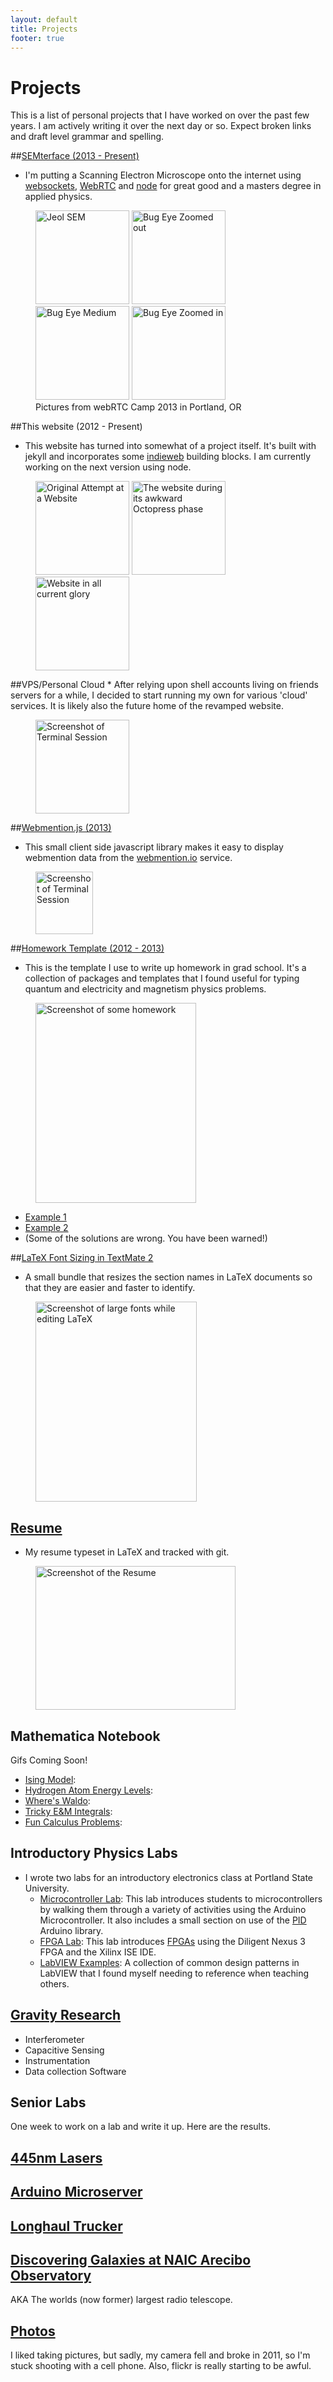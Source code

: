 ```yaml
---
layout: default
title: Projects
footer: true
---
```


Projects
===========

This is a list of personal projects that I have worked on over the past few years.  I am actively writing it over the next day or so.  Expect broken links and draft level grammar and spelling.

##[SEMterface (2013 - Present)](/pages/projects/semterface) 
* I'm putting a Scanning Electron Microscope onto the internet using [websockets](http://socket.io), [WebRTC](http://www.webrtc.org) and [node](http://nodejs.org/) for great good and a masters degree in applied physics. 

<figure>
  <a href="http://www.flickr.com/photos/bretc/12094290053/" title="Jeol SEM, on Flickr"><img class="img-polaroid" src="http://farm8.staticflickr.com/7374/12094290053_7ec70584dc_q.jpg" width="150" height="150" alt="Jeol SEM"></a>
  <a href="http://www.flickr.com/photos/bretc/12080555383/" title="Bug Eye Zoomed out, on Flickr"><img class="img-polaroid" src="http://farm4.staticflickr.com/3746/12080555383_d7c40f33b3_q.jpg" width="150" height="150" alt="Bug Eye Zoomed out"></a>
  <a href="http://www.flickr.com/photos/bretc/12080244105/" title="Bug Eye Medium, on Flickr"><img class="img-polaroid" src="http://farm8.staticflickr.com/7357/12080244105_1657b43f21_q.jpg" width="150" height="150" alt="Bug Eye Medium"></a>
  <a href="http://www.flickr.com/photos/bretc/12080243605/" title="Bug Eye Zoomed in on Flickr"><img class="img-polaroid" src="http://farm8.staticflickr.com/7314/12080243605_3fe9322343_q.jpg" width="150" height="150" alt="Bug Eye Zoomed in"></a>
  <figcaption>Pictures from webRTC Camp 2013 in Portland, OR</figcaption>
</figure>

##This website (2012 - Present)
* This website has turned into somewhat of a project itself.  It's built with jekyll and incorporates some [indieweb](http://indiewebcamp.com/) building blocks.  I am currently working on the next version using node.

<figure>
    <a href="http://www.flickr.com/photos/bretc/12096436265/" title="Original Attempt at a Website, on Flickr"><img src="http://farm8.staticflickr.com/7332/12096436265_8c9fc3b5a1_q.jpg" width="150" height="150" alt="Original Attempt at a Website"></a>
    <a href="http://www.flickr.com/photos/bretc/12096435995/" title="The website during its awkward Octopress phase, on Flickr"><img src="http://farm3.staticflickr.com/2816/12096435995_3e1b9814be_q.jpg" width="150" height="150" alt="The website during its awkward Octopress phase"></a>
    <a href="http://www.flickr.com/photos/bretc/12096814904/" title="Website in all current glory, on Flickr"><img src="http://farm8.staticflickr.com/7450/12096814904_9528419bb3_q.jpg" width="150" height="150" alt="Website in all current glory"></a>
</figure>
##VPS/Personal Cloud
* After relying upon shell accounts living on friends servers for a while, I decided to start running my own for various 'cloud' services.  It is likely also the future home of the revamped website. 

<figure>
<img src="http://farm8.staticflickr.com/7322/12094906366_e0a21c2b93_q.jpg" width="150" height="150" alt="Screenshot of Terminal Session">
</figure> 

##[Webmention.js (2013)](https://github.com/bcomnes/webmention.js)
* This small client side javascript library makes it easy to display webmention data from the [webmention.io]() service.

<figure>
<img class="img-polaroid" src="http://farm6.staticflickr.com/5495/12097306886_16c1d909e0_t.jpg" width="92" height="100" alt="Screenshot of Terminal Session">
</figure> 

##[Homework Template (2012 - 2013)](https://github.com/bcomnes/hw-template)
* This is the template I use to write up homework in grad school.  It's a collection of packages and templates that I found useful for typing quantum and electricity and magnetism physics problems.

<figure>
<img src="http://farm8.staticflickr.com/7341/12097099004_9de16fe463_n.jpg" width="257" height="320" alt="Screenshot of some homework">
</figure> 

  - [Example 1](/media/hw1.pdf)
  - [Example 2](/media/hw2.pdf)
  - (Some of the solutions are wrong.  You have been warned!)

##[LaTeX Font Sizing in TextMate 2](https://github.com/bcomnes/LaTeX-Section-Font-Sizes.tmbundle)
* A small bundle that resizes the section names in LaTeX documents so that they are easier and faster to identify.

<figure>
<img src="http://farm4.staticflickr.com/3687/12096855965_047ed22475_n.jpg" width="258" height="320" alt="Screenshot of large fonts while editing LaTeX">
</figure> 

## [Resume](https://github.com/bcomnes/Resume)
* My resume typeset in LaTeX and tracked with git.

<figure>
<img src="http://farm3.staticflickr.com/2828/12097294163_834bddf03c_n.jpg" width="320" height="230" alt="Screenshot of the Resume">
</figure> 

## Mathematica Notebook
Gifs Coming Soon!

* [Ising Model]():
* [Hydrogen Atom Energy Levels](): 
* [Where's Waldo]():
* [Tricky E&M Integrals]():
* [Fun Calculus Problems]():

## Introductory Physics Labs
* I wrote two labs for an introductory electronics class at Portland State University.
  - [Microcontroller Lab](https://github.com/bcomnes/315-lab-microcontroller): This lab introduces students to microcontrollers by walking them through a variety of activities using the Arduino Microcontroller.  It also includes a small section on use of the [PID]() Arduino library.  
  - [FPGA Lab](https://github.com/bcomnes/fpga-lab): This lab introduces [FPGAs]() using the Diligent Nexus 3 FPGA and the Xilinx ISE IDE.  
  - [LabVIEW Examples](https://github.com/bcomnes/labview-tutorials): A collection of common design patterns in LabVIEW that I found myself needing to reference when teaching others. 

## [Gravity Research](http://www.flickr.com/photos/bretc/sets/72157627758235393/)
- Interferometer
- Capacitive Sensing
- Instrumentation
- Data collection Software
    
  
## Senior Labs
One week to work on a lab and write it up.  Here are the results.

## [445nm Lasers](http://www.flickr.com/photos/bretc/sets/72157624743491759/)

## [Arduino Microserver](http://www.flickr.com/photos/bretc/sets/72157627731812031/)

## [Longhaul Trucker](http://www.flickr.com/photos/bretc/sets/72157627731825277/)

## [Discovering Galaxies at NAIC Arecibo Observatory](http://www.flickr.com/photos/bretc/sets/72157622851001054/)
AKA The worlds (now former) largest radio telescope.  

## [Photos](http://flickr.com/photos/bretc/)
I liked taking pictures, but sadly, my camera fell and broke in 2011, so I'm stuck shooting with a cell phone.  Also, flickr is really starting to be awful.
